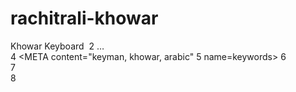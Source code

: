 # rachitrali-khowar
Khowar Keyboard
﻿<!DOCTYPE HTML PUBLIC "-//W3C//DTD HTML 4.0 Transitional//EN">
2	<HTML><HEAD><TITLE>Khowar Keyman Keyboard</TITLE>
…	
4	<META content="keyman, khowar, arabic" 
5	name=keywords>
6	
7	
8	<META content="MSHTML 6.00.6000.16544" name=GENERATOR></HEAD>
